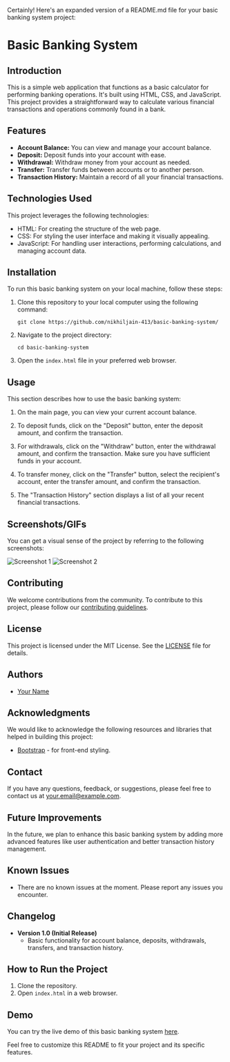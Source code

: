 Certainly! Here's an expanded version of a README.md file for your basic banking system project:

# Basic Banking System

## Introduction

This is a simple web application that functions as a basic calculator for performing banking operations. It's built using HTML, CSS, and JavaScript. This project provides a straightforward way to calculate various financial transactions and operations commonly found in a bank.

## Features

- **Account Balance:** You can view and manage your account balance.
- **Deposit:** Deposit funds into your account with ease.
- **Withdrawal:** Withdraw money from your account as needed.
- **Transfer:** Transfer funds between accounts or to another person.
- **Transaction History:** Maintain a record of all your financial transactions.

## Technologies Used

This project leverages the following technologies:

- HTML: For creating the structure of the web page.
- CSS: For styling the user interface and making it visually appealing.
- JavaScript: For handling user interactions, performing calculations, and managing account data.

## Installation

To run this basic banking system on your local machine, follow these steps:

1. Clone this repository to your local computer using the following command:

   ```
   git clone https://github.com/nikhiljain-413/basic-banking-system/
   ```

2. Navigate to the project directory:

   ```
   cd basic-banking-system
   ```

3. Open the `index.html` file in your preferred web browser.

## Usage

This section describes how to use the basic banking system:

1. On the main page, you can view your current account balance.

2. To deposit funds, click on the "Deposit" button, enter the deposit amount, and confirm the transaction.

3. For withdrawals, click on the "Withdraw" button, enter the withdrawal amount, and confirm the transaction. Make sure you have sufficient funds in your account.

4. To transfer money, click on the "Transfer" button, select the recipient's account, enter the transfer amount, and confirm the transaction.

5. The "Transaction History" section displays a list of all your recent financial transactions.

## Screenshots/GIFs

You can get a visual sense of the project by referring to the following screenshots:

![Screenshot 1](screenshots/screenshot1.png)
![Screenshot 2](screenshots/screenshot2.png)


## Contributing

We welcome contributions from the community. To contribute to this project, please follow our [contributing guidelines](CONTRIBUTING.md).

## License

This project is licensed under the MIT License. See the [LICENSE](LICENSE) file for details.

## Authors

- [Your Name](https://github.com/yourusername)

## Acknowledgments

We would like to acknowledge the following resources and libraries that helped in building this project:

- [Bootstrap](https://getbootstrap.com) - for front-end styling.

## Contact

If you have any questions, feedback, or suggestions, please feel free to contact us at [your.email@example.com](mailto:your.email@example.com).

## Future Improvements

In the future, we plan to enhance this basic banking system by adding more advanced features like user authentication and better transaction history management.

## Known Issues

- There are no known issues at the moment. Please report any issues you encounter.

## Changelog

- **Version 1.0 (Initial Release)**
  - Basic functionality for account balance, deposits, withdrawals, transfers, and transaction history.

## How to Run the Project

1. Clone the repository.
2. Open `index.html` in a web browser.

## Demo

You can try the live demo of this basic banking system [here](https://yourwebsite.com/basic-banking-system).

Feel free to customize this README to fit your project and its specific features.
